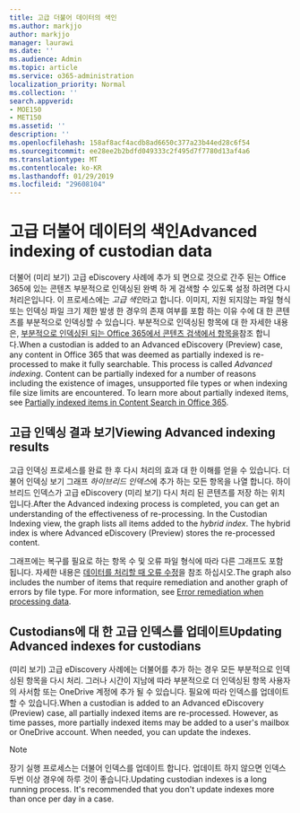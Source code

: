 ```yaml
---
title: 고급 더불어 데이터의 색인
ms.author: markjjo
author: markjjo
manager: laurawi
ms.date: ''
ms.audience: Admin
ms.topic: article
ms.service: o365-administration
localization_priority: Normal
ms.collection: ''
search.appverid:
- MOE150
- MET150
ms.assetid: ''
description: ''
ms.openlocfilehash: 158af8acf4acdb8ad6650c377a23b44ed28c6f54
ms.sourcegitcommit: ee28ee2b2bdfd049333c2f495d7f7780d13af4a6
ms.translationtype: MT
ms.contentlocale: ko-KR
ms.lasthandoff: 01/29/2019
ms.locfileid: "29608104"
---
```

# <a name="advanced-indexing-of-custodian-data"></a><span data-ttu-id="d3ac8-102">고급 더불어 데이터의 색인</span><span class="sxs-lookup"><span data-stu-id="d3ac8-102">Advanced indexing of custodian data</span></span>

<span data-ttu-id="d3ac8-p101">더불어 (미리 보기) 고급 eDiscovery 사례에 추가 되 면으로 것으로 간주 된는 Office 365에 있는 콘텐츠 부분적으로 인덱싱된 완벽 하 게 검색할 수 있도록 설정 하려면 다시 처리은입니다.  이 프로세스에는 *고급 색인*라고 합니다. 이미지, 지원 되지않는 파일 형식 또는 인덱싱 파일 크기 제한 발생 한 경우의 존재 여부를 포함 하는 이유 수에 대 한 콘텐츠를 부분적으로 인덱싱할 수 있습니다.  부분적으로 인덱싱된 항목에 대 한 자세한 내용은, [부분적으로 인덱싱된 되는 Office 365에서 콘텐츠 검색에서 항목을](https://docs.microsoft.com/en-us/office365/securitycompliance/partially-indexed-items-in-content-search)참조 합니다.</span><span class="sxs-lookup"><span data-stu-id="d3ac8-p101">When a custodian is added to an Advanced eDiscovery (Preview) case, any content in Office 365 that was deemed as partially indexed is re-processed to make it fully searchable.  This process is called *Advanced indexing*. Content can be partially indexed for a number of reasons including the existence of images, unsupported file types or when indexing file size limits are encountered.  To learn more about partially indexed items, see [Partially indexed items in Content Search in Office 365](https://docs.microsoft.com/en-us/office365/securitycompliance/partially-indexed-items-in-content-search).</span></span>

## <a name="viewing-advanced-indexing-results"></a><span data-ttu-id="d3ac8-107">고급 인덱싱 결과 보기</span><span class="sxs-lookup"><span data-stu-id="d3ac8-107">Viewing Advanced indexing results</span></span>

<span data-ttu-id="d3ac8-p102">고급 인덱싱 프로세스를 완료 한 후 다시 처리의 효과 대 한 이해를 얻을 수 있습니다.  더불어 인덱싱 보기 그래프 *하이브리드 인덱스*에 추가 하는 모든 항목을 나열 합니다.  하이브리드 인덱스가 고급 eDiscovery (미리 보기) 다시 처리 된 콘텐츠를 저장 하는 위치입니다.</span><span class="sxs-lookup"><span data-stu-id="d3ac8-p102">After the Advanced indexing process is completed, you can get an understanding of the effectiveness of re-processing.  In the Custodian Indexing view, the graph lists all items added to the *hybrid index*.  The hybrid index is where Advanced eDiscovery (Preview) stores the re-processed content.</span></span>

<span data-ttu-id="d3ac8-p103">그래프에는 복구를 필요로 하는 항목 수 및 오류 파일 형식에 따라 다른 그래프도 포함 됩니다. 자세한 내용은 [데이터를 처리할 때 오류 수정](error-remediation.md)을 참조 하십시오.</span><span class="sxs-lookup"><span data-stu-id="d3ac8-p103">The graph also includes the number of items that require remediation and another graph of errors by file type. For more information, see [Error remediation when processing data](error-remediation.md).</span></span>

## <a name="updating-advanced-indexes-for-custodians"></a><span data-ttu-id="d3ac8-113">Custodians에 대 한 고급 인덱스를 업데이트</span><span class="sxs-lookup"><span data-stu-id="d3ac8-113">Updating Advanced indexes for custodians</span></span>

<span data-ttu-id="d3ac8-p104">(미리 보기) 고급 eDiscovery 사례에는 더불어를 추가 하는 경우 모든 부분적으로 인덱싱된 항목을 다시 처리. 그러나 시간이 지남에 따라 부분적으로 더 인덱싱된 항목 사용자의 사서함 또는 OneDrive 계정에 추가 될 수 있습니다.  필요에 따라 인덱스를 업데이트할 수 있습니다.</span><span class="sxs-lookup"><span data-stu-id="d3ac8-p104">When a custodian is added to an Advanced eDiscovery (Preview) case, all partially indexed items are re-processed. However, as time passes, more partially indexed items may be added to a user's mailbox or OneDrive account.  When needed, you can update the indexes.</span></span>

> [!NOTE]
> <span data-ttu-id="d3ac8-p105">장기 실행 프로세스는 더불어 인덱스를 업데이트 합니다. 업데이트 하지 않으면 인덱스 두번 이상 경우에 하루 것이 좋습니다.</span><span class="sxs-lookup"><span data-stu-id="d3ac8-p105">Updating custodian indexes is a long running process. It's recommended that you don't update indexes more than once per day in a case.</span></span>
